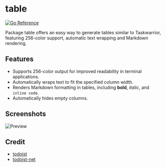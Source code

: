 # table

[![Go Reference](https://pkg.go.dev/badge/github.com/CnTeng/table.svg)](https://pkg.go.dev/github.com/CnTeng/table)

Package table offers an easy way to generate tables similar to Taskwarrior,
featuring 256-color support, automatic text wrapping and Markdown rendering.

## Features

- Supports 256-color output for improved readability in terminal applications.
- Automatically wraps text to fit the specified column width.
- Renders Markdown formatting in tables, including **bold**, _italic_, and `inline code`.
- Automatically hides empty columns.

## Screenshots

![Preview](https://github.com/user-attachments/assets/b9ef5d14-fb84-4882-9170-106f8166e137)

## Credit

- [todoist](https://github.com/sachaos/todoist)
- [todoist-net](https://github.com/olsh/todoist-net)
